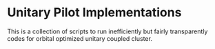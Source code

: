 # Unitary Pilot Implementations

This is a collection of scripts to run inefficiently but fairly transparently codes for orbital optimized unitary coupled cluster.
